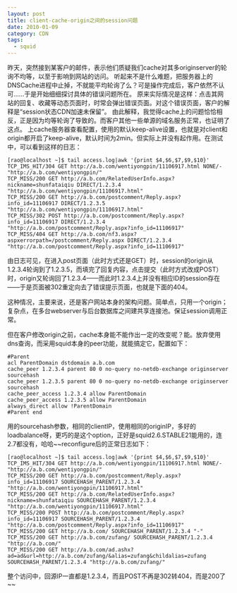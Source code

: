 ```yaml
---
layout: post
title: client-cache-origin之间的session问题
date: 2010-01-09
category: CDN
tags:
  - squid
---
```


昨天，突然接到某客户的邮件，表示他们质疑我们cache对其多originserver的轮询不均等，以至于影响到网站的访问。
听起来不是什么难题，把服务器上的DNSCache进程中止掉，不就能平均轮询了么？可是操作完成后，客户依然不认可……于是开始细细探讨具体的错误问题所在。
原来实际情况是这样：点击其网站的回复、收藏等动态页面时，时常会弹出错误页面。对这个错误页面，客户的解释是“session状态CDN加速未保留”。
由此解释，我觉得cache上的问题恰恰相反，正是因为均等轮询了导致的。而客户其他一些单源的域名服务正常，也证明了这点。
上cache服务器查看配置，使用的默认keep-alive设置，也就是对client和origin都开启了keep-alive，默认时间为2min。但实际上并没有起作用。在测试中，可以看到这样的日志：

    [rao@localhost ~]$ tail access.log|awk '{print $4,$6,$7,$9,$10}'
    TCP_IMS_HIT/304 GET http://a.b.com/wentiyongpin/11106917.html NONE/- "http://a.b.com/wentiyongpin/"
    TCP_MISS/200 GET http://a.b.com/RelatedUserInfo.aspx?nickname=shunfataiqiu DIRECT/1.2.3.4 "http://a.b.com/wentiyongpin/11106917.html"
    TCP_MISS/200 GET http://a.b.com/postcomment/Reply.aspx?info_id=11106917 DIRECT/1.2.3.5 "http://a.b.com/wentiyongpin/11106917.html"
    TCP_MISS/302 POST http://a.b.com/postcomment/Reply.aspx?info_id=11106917 DIRECT/1.2.3.4 "http://a.b.com/postcomment/Reply.aspx?info_id=11106917"
    TCP_MISS/404 GET http://a.b.com/nf3.aspx?aspxerrorpath=/postcomment/Reply.aspx DIRECT/1.2.3.4 "http://a.b.com/postcomment/Reply.aspx?info_id=11106917"

由日志可见，在进入post页面（此时方式还是GET）时，session的origin从1.2.3.4轮询到了1.2.3.5，而填完了回复内容，点击提交（此时方式改成POST）时，origin又轮询回了1.2.3.4——而此时1.2.3.4上并没有相应ID的session存在——于是页面被302重定向去了错误提示页面，也就是下面的404。

这种情况，主要来说，还是客户网站本身的架构问题。简单点，只用一个origin；复杂点，在多台webserver与后台数据库之间建共享连接池。保证session调用正常。

但在客户修改origin之前，cache本身能不能作出一定的改变呢？能。放弃使用dns查询，而采用squid本身的peer功能，就能搞定它，配置如下：
```squid
#Parent
acl ParentDomain dstdomain a.b.com
cache_peer 1.2.3.4 parent 80 0 no-query no-netdb-exchange originserver sourcehash
cache_peer 1.2.3.5 parent 80 0 no-query no-netdb-exchange originserver sourcehash
cache_peer_access 1.2.3.4 allow ParentDomain
cache_peer_access 1.2.3.5 allow ParentDomain
always_direct allow !ParentDomain
#Parent end
```
用的sourcehash参数，相同的clientIP，使用相同的originIP，多好的loadbalance呀，更巧的是这个option，正好是squid2.6.STABLE21能用的，连2.7都没有，哈哈~~reconfigure后的正常日志如下：

    [rao@localhost ~]$ tail access.log|awk '{print $4,$6,$7,$9,$10}'
    TCP_IMS_HIT/304 GET http://a.b.com/wentiyongpin/11106917.html NONE/- "http://a.b.com/wentiyongpin/"
    TCP_MISS/200 GET http://a.b.com/postcomment/Reply.aspx?info_id=11106917 SOURCEHASH_PARENT/1.2.3.4 "http://a.b.com/wentiyongpin/11106917.html"
    TCP_MISS/200 GET http://a.b.com/RelatedUserInfo.aspx?nickname=shunfataiqiu SOURCEHASH_PARENT/1.2.3.4 "http://a.b.com/wentiyongpin/11106917.html"
    TCP_MISS/200 POST http://a.b.com/postcomment/Reply.aspx?info_id=11106917 SOURCEHASH_PARENT/1.2.3.4 "http://a.b.com/postcomment/Reply.aspx?info_id=11106917"
    TCP_MISS/200 GET http://a.b.com/ SOURCEHASH_PARENT/1.2.3.4 "-"
    TCP_MISS/200 GET http://a.b.com/zufang/ SOURCEHASH_PARENT/1.2.3.4 "http://a.b.com/"
    TCP_MISS/200 GET http://a.b.com/ad.ashx?ad=ad&url=http://a.b.com/zufang/&alias=zufang&childalias=zufang SOURCEHASH_PARENT/1.2.3.4 "http://a.b.com/zufang/"

整个访问中，回源IP一直都是1.2.3.4，而且POST不再是302转404，而是200了~~


